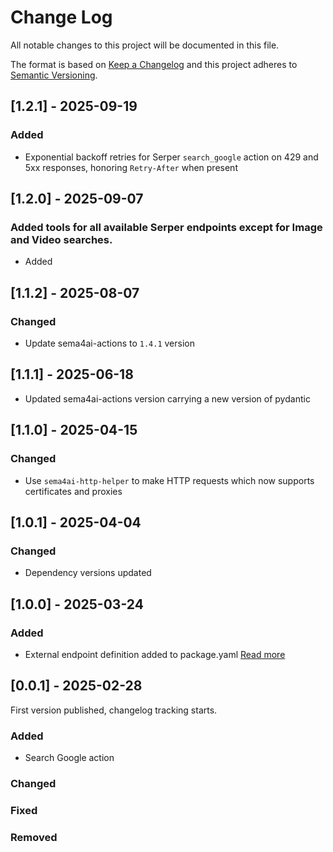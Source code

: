 # Change Log

All notable changes to this project will be documented in this file.

The format is based on [Keep a Changelog](https://keepachangelog.com/)
and this project adheres to [Semantic Versioning](https://semver.org/).


## [1.2.1] - 2025-09-19

### Added

- Exponential backoff retries for Serper `search_google` action on 429 and 5xx responses, honoring `Retry-After` when present


## [1.2.0] - 2025-09-07

### Added tools for all available Serper endpoints except for Image and Video searches.

- Added 


## [1.1.2] - 2025-08-07

### Changed

- Update sema4ai-actions to `1.4.1` version

## [1.1.1] - 2025-06-18

- Updated sema4ai-actions version carrying a new version of pydantic

## [1.1.0] - 2025-04-15

### Changed

- Use `sema4ai-http-helper` to make HTTP requests which now supports certificates and proxies

## [1.0.1] - 2025-04-04

### Changed

- Dependency versions updated

## [1.0.0] - 2025-03-24

### Added

- External endpoint definition added to package.yaml [Read more](https://sema4.ai/docs/team-edition/marketplace/snowflake-admin#managing-external-access)

## [0.0.1] - 2025-02-28

First version published, changelog tracking starts.

### Added

- Search Google action

### Changed

### Fixed

### Removed
